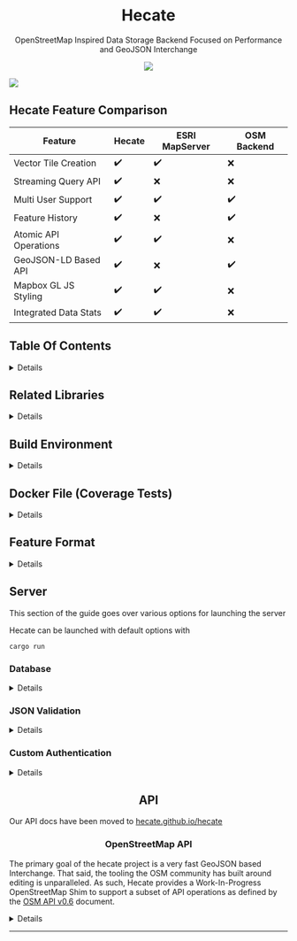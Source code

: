 <h1 align='center'>Hecate</h1>

<p align=center>OpenStreetMap Inspired Data Storage Backend Focused on Performance and GeoJSON Interchange</p>

<p align="center">
  <a href="https://crates.io/crates/hecate"><img src="https://img.shields.io/crates/v/hecate.svg"/></a>
</p>

<img src="https://i.imgur.com/xLjiTqL.jpg"/>

## Hecate Feature Comparison

| Feature               | Hecate             | ESRI MapServer     | OSM Backend        |
| --------------------- | ------------------ | ------------------ | ------------------ |
| Vector Tile Creation  | :heavy_check_mark: | :heavy_check_mark: | :x:                |
| Streaming Query API   | :heavy_check_mark: | :x:                | :x:                |
| Multi User Support    | :heavy_check_mark: | :heavy_check_mark: | :heavy_check_mark: |
| Feature History       | :heavy_check_mark: | :x:                | :heavy_check_mark: |
| Atomic API Operations | :heavy_check_mark: | :heavy_check_mark: | :x:                |
| GeoJSON-LD Based API  | :heavy_check_mark: | :x:                | :heavy_check_mark: |
| Mapbox GL JS Styling  | :heavy_check_mark: | :heavy_check_mark: | :x:                |
| Integrated Data Stats | :heavy_check_mark: | :heavy_check_mark: | :x:                |

## Table Of Contents

<details>

1. [Brief](#brief)
1. [Why Use Hecate](#why-use-hecate)
2. [Table of Contents](#table-of-contents)
3. [Related Libraries](#related-libraries)
4. [Build Environment](#build-environment)
5. [Docker File](#docker-file-coverage-tests)
6. [Feature Format](#feature-format)
7. [Server](#server)
    - [Database Connection](#database)
    - [JSON Validation](#json-validation)
    - [Custom Authentication](#custom-authentication)
8. [API](#api)

</details>

## Related Libraries

<details>

- [HecateJS](https://github.com/mapbox/HecateJS) Javascript Library & CLI Tool for interacting with the Hecate API
- [Hecate-Example](https://github.com/ingalls/hecate-example) Script for importing some fake data for testing

Built something cool that uses the Hecate API? Let us know!

</details>

## Build Environment

<details>

- Start by installing Rust from [rust-lang.org](https://www.rust-lang.org/en-US/), this will install the current stable version

```bash
curl https://sh.rustup.rs -sSf | sh
```

- Hecate is designed to run on the latest stable version of Rust, but has been thoroughly tested with `1.40.0`. This will install `1.40.0`

```bash
curl https://sh.rustup.rs -sSf | sh -s --  --default-toolchain 1.40.0
```

- Source your `bashrc/bash_profile` to update your `PATH` variable

```bash
source ~/.bashrc        # Most Linux Distros, some OSX
source ~/.bash_profile  # Most OSX, some Linux Distros
```

- Download and compile the project and all of it's libraries

```bash
cargo build
```

- Ensure you have database dependencies
  [PostgreSQL](https://www.postgresql.org/) and [PostGIS](https://postgis.net/)
  installed. PostgreSQL 11 or newer and PostGIS 2.5 or newer are required,
  because of support for libprotobuf and MapBox Vector Tiles. On OSX
  [Postgres.app](https://postgresapp.com/) is a good option.


- Create the `hecate` database using the provided schema file. These
  instructions assume you have set up a role `postgres` with sufficient
  privileges. 

```bash
echo "CREATE DATABASE hecate;" | psql -U postgres

psql -U postgres -f hecate/src/schema.sql hecate
```

- This step will also create a database role called `hecate` and `hecate_read`. 


- If the database connection fails due to authentication, here are some tips:
  Your `pg_hba.conf` file may not be set up to trust local connections. Your
  pb_hba file location can be found using `echo "show hba_file;" | psql -U
  postgres`. Replace the file with the following:

```
local all postgres trust
local all all trust
host all all 127.0.0.1/32 trust
host all all ::1/128 trust
host replication postgres samenet trust
```

- [Install Node/Npm](https://nodejs.org/en/) for building the frontend code

- [Install Yarn](https://yarnpkg.com/lang/en/docs/install/) for installing
  frontend dependencies

- Install frontend dependencies

```
yarn --cwd hecate_ui install
```

- Build frontend UI

```
yarn --cwd hecate_ui build
```

Note: if actively working on developing the UI, a live reloading server
can be started via:

```
yarn --cwd hecate_ui dev
```

- Start the server

```bash
cargo run
```

- Test it is working. The HTTP healthcheck URL `/` should respond with "Hello
  World!".

```bash
curl localhost:8000
```

You will now have an empty database which can be populated with your own data/user accounts.

If you want to populate the database with sample data for testing, [ingalls/hecate-example](https://github.com/ingalls/hecate-example)
has a selection of scripts to populate the database with test data.

</details>

## Docker File (Coverage Tests)

<details>

The Docker file is designed to give the user a testing environment to easily run rust tests.

Install docker and then run

```
docker build .

docker run {{HASH FROM ABOVE}}
```

</details>

## Feature Format

<details>

Hecate is designed as a GeoJSON first interchange and uses [standard GeoJSON](http://geojson.org/) with a couple additions
and exceptions as outlined below.

*Supported Geometry Types*
- `Point`
- `MultiPoint`
- `LineString`
- `MultiLineString`
- `Polygon`
- `MultiPolygon`

*Unsupported Geometry Types*
- `GeometryCollection`

### Additional Members

The following table outlines top-level members used by hecate to handle feature creation/modification/deletion.

Key/Value pairs in the `.properties` of a given feature are _never_ directly used by the server and are simply
passed through to the storage backend. This prevents potential conflicts between user properties and required
server members.

| Member    | Notes |
| :-------: | ----- |
| `id`      | The unique integer `id` of a given feature. Note that all features get a unique id accross GeoJSON Geometry Type |
| `version` | The version of a given feature, starts at `1` for a newly created feature |
| `action`  | Only used for uploads, the desired action to be performed. One of `create`, `modify`, `delete`, or `restore` |
| `key`     | `Optional` A String containing a value that hecate will ensure remains unique across all features. Can be a natural id (wikidata id, PID, etc), computed property hash, geometry hash etc. The specifics are left up to the client. Should an attempt at importing a Feature with a differing `id` but identical `key` be made, the feature with will be rejected, ensuring the uniqueness of the `key` values. By default this value will be `NULL`. Duplicate `NULL` values are allowed.
| `force`   | `Optional` Boolean allowing a user to override version locking and force UPSERT a feature. Disabled by default |

### Examples

#### Downloaded Features

```JSON
{
    "id": 123,
    "key": "Q1234",
    "version": 2,
    "type": "Feature",
    "properties": {
        "shop": true,
        "name": "If Pigs Could Fly"
    },
    "geometry": {
        "type": "Point",
        "coordinates": [0,0]
    }
}
```

Downloaded Features will return the integer `id` of the feature, the current `version` and the user supplied `properties` and `geojson`.
`action` is not applicable for downloaded features, it is only used on upload.

#### Create Features

```JSON
{
    "action": "create",
    "key": "11-22-33-44-1234",
    "type": "Feature",
    "properties": {
        "shop": true,
        "name": "If Pigs Could Fly"
    },
    "geometry": {
        "type": "Point",
        "coordinates": [0,0]
    }
}
```

A features being uploaded for creation must have the `action: create` property. Since an `id` and `version` have not yet been
assigned they must be omitted. Should an `id` be included it will be ignored. Adding a `version` property will throw an error.

Optionally create actions can use the `force: true` option to perform an `UPSERT` like option. In this mode the uploader must
specify the `key` value. Hecate will then `INSERT` the feature if the `key` value is new, if the `key` is already existing, the
existing feature will be overwritten with the forced feature. Note that this mode ignores version checks and is therefore unsafe.

Force Prerequisites
- Disabled by default, must be explicitly enabled via [Custom Authentication](#custom-authentication)
- Can only be performed on a feature with `action: create`
- Must specify a valid `key`

#### Modify Features

```JSON
{
    "id": 123,
    "key": "Fn4aAsJ30",
    "version": 1,
    "action": "modify",
    "type": "Feature",
    "properties": {
        "shop": true,
        "name": "If Pigs Could Fly"
    },
    "geometry": {
        "type": "Point",
        "coordinates": [0,0]
    }
}
```

A feature being uploaded for modification must have the `action: modify` as well as the `id` and `version` property. The `id` is the integer id of the feature to modify and the `version` property is the
current version of the feature as stored by the server. If the version uploaded does not match the version that the server has stored, the modify will fail. This prevents consecutive edits from conflicting.

Note that the modify operation is _not a delta operation_ and the full feature with the complete Geometry & All Properties must be included with each modify.

Also note that since the `id` pool is shared accross geometry types, an id is allowed to change it's geometry type. eg. If `id: 1` is a `Point` and then a subsequent `action: modify` with a `Polygon` geometry is performed, `id: 1` is allowed to switch to the new `Polygon` type.

#### Delete Features

```JSON
{
    "id": 123,
    "version": 1,
    "action": "delete",
    "type": "Feature",
    "properties": null,
    "geometry": null
}
```

A feature being uploaded for deletion must have the `action: delete` as well as the `id` and `version` property. See _Modify Features_ above for an explanation of those properties.

Note the `properties` and `geometry` attributes must still be included. They can be set to `null` or be their previous value. They will be ignored.

#### Restore Features

```JSON
{
    "id": 123,
    "version": 2,
    "key": "new-optional-key",
    "action": "restore",
    "type": "Feature",
    "properties": {
        "test": true,
        "random_array": [1, 2, 3]
    },
    "geometry": {
        "type": "Point",
        "coordinates": [ 12.34, 56.78 ]
    }
}
```

A feature being uploaded for restoration must have the `action: restore` as well as the `id` and `version` properties. A `restore` action is just a `modify` on a deleted feature.

Restore places the new given geometry/properties at the id specified. It does not automatically roll back the feature to it's state before deletion, if this is desired, one
must use the Feature History API to get the state before deletion and then perform the `restore` action.

Note: Restore will throw an error if an feature still exists.

</details>

## Server

This section of the guide goes over various options for launching the server

Hecate can be launched with default options with

```
cargo run
```

### Database

<details>

#### Main Connection

By default hecate will attempt to connect to `hecate@localhost:5432/hecate` for read/write
operations and simultaneously connect to `hecate_read@localhost:5432/hecate` for
sandboxed read only operations.

Note that only postgres w/ postgis enabled is supported.

This database should be created prior to launching hecate. For instructions on setting up the database
see the [Build Environment](#build-environment) section of this doc.

A custom database name, postgres user or port can be specified using the database flag.

*Example*

```bash
cargo run -- --database "<USER>:<PASSWORD>@<HOST>/<DATABASE>"

cargo run -- --database "<USER>@<HOST>/<DATABASE>"
```

#### Sandbox Connection

A second read-only account should also be created with permissions to SELECT from the
`geo` & `deltas` table. This endpoint will only be used for the `query` endpoint, which
allows arbitrary user query execution. A sample implementation can be found in the `schema.sql` document

Note: It is up to the DB Admin to ensure the permissions are limited in scope for this user. Hecate will
expose access to this user via the query endpoint.

If multiple instances of `database_sandbox` are present, hecate will load balance accross the multiple read instances.

```bash
cargo run -- --database_sandbox "<USER>:<PASSWORD>@<HOST>/<DATABASE>"

cargo run -- --database_sandbox "<USER>@<HOST>/<DATABASE>"

cargo run -- --database_sandbox "<USER>@<HOST>/<DATABASE>" --database_sandbox "<USER>@<HOST>/<DATABASE>"
```

#### Replica Connection [optional]

Finally, optionally multiple `--database_replica` conncetions can be specified which hecate
will use to load balance read traffic accross, alleviating capacity on the master db for write operations.

```bash
cargo run -- --database_replica "<USER>:<PASSWORD>@<HOST>/<DATABASE>"

cargo run -- --database_replica "<USER>@<HOST>/<DATABASE>"

cargo run -- --database_replica"<USER>@<HOST>/<DATABASE>" --database_replica "<USER>@<HOST>/<DATABASE>"
```


</details>

### JSON Validation

<details>

By default Hecate will allow any property on a given GeoJSON feature, including nestled arrays, maps, etc.

A custom property validation file can be specified using the schema flag.

*Example*

```bash
cargo run -- --schema <PATH-TO-SCHEMA>.json
```

Note hecate currently supports the JSON Schema draft-04. Once draft-06/07 support lands in
[valico](https://github.com/rustless/valico) we can support newer versions of the spec.

</details>

### Custom Authentication

<details>

By default the Hecate API is most favourable to a crowd-sourced data server. Any users
can access the data/vector tiles, users can create & manage data, and admins
can manage user accounts.

This provides a middle ground for most users but all endpoints are entirely configurable
and can run from a fully open server to fully locked down.

If the default values aren't suitable for what you intend, passing in an authentication
configuration JSON document will override the defaults.

*Example*

```
cargo run -- --auth path/to/auth.json
```

__Contents of auth.json__
```
{
    "endpoints": {
        "server": "public",
        "schema": null,
        "mvt": {
            "get": "user",
            "regen": "admin",
            "meta": null
        },
        "users": {
            "info": "admin",
            "create": "admin",
            "create_session": null
        },

        ....

    }
}
```

It is important to note that if custom authentication is used, _every_ category must be either disabled or have
an option for every sub category within it set. One cannot conditionally override only a subset of of the default options. This is for the security of private
servers, since adding a new API endpoint is a non-breaking change, the server checks that you have specified
a policy for every endpoint or are happy with just the defaults before it will start.

IE:

The below schema is invalid. Each category (schema, user, style) etc. must be specified as disabled or
have a map containing the auth for each subkey.

```
{
    "endpoint": {
        "schema": null
    }
}
```

#### Behavior Types

| Type          | Description |
| ------------- | ----------- |
| `"public"`    | Allow any authenticated or unauthenticated user access |
| `"admin"`     | Allow only users with the `access: 'admin'` property on their user accounts access |
| `"user"`      | Allow any user access to the endpoint |
| `"self"`      | Only the specific user or an admin can edit their own metadata |
| `"disabled"`  | Disable all access to the endpoint |

#### Endpoint Lookup

| Example Endpoint                      | Config Name               | Default       | Supported Behaviors           | Notes |
| ------------------------------------- | ------------------------- | :-----------: | ----------------------------- | :---: |
| `GET /api`                            | `server`                  | `public`      | All                           |       |
| **Server Meta**                       | `meta`                    |               | `null`                        | 2     |
| `GET /api/meta/<key>`                 | `meta::get`               | `public`      | All                           |       |
| `POST /api/meta/<key>`                | `meta::set`               | `admin`       | `user`, `admin`, `disabled`   |       |
| **JSON Schema**                       | `schema`                  |               | `null`                        | 2     |
| `GET /api/schema`                     | `schema::get`             | `public`      | All                           |       |
| **Custom Auth JSON**                  | `auth`                    |               | `null`                        | 2     |
| `GET /api/auth`                       | `auth::get`               | `public`      | All                           |       |
| **Mapbox Vector Tiles**               | `mvt`                     |               | `null`                        | 2     |
| `DELETE /api/tiles`                   | `mvt::delete`             | `admin`       | All                           |       |
| `GET /api/tiles/<z>/<x>/<y>`          | `mvt::get`                | `public`      | All                           |       |
| `GET /api/tiles/<z>/<x>/<y>/regen`    | `mvt::regen`              | `user`        | All                           |       |
| `GET /api/tiles/<z>/<x>/<y>/meta`     | `mvt::meta`               | `public`      | All                           |       |
| **Users**                             | `user`                    |               | `null`                        | 2     |
| `GET /api/users`                      | `user::list`              | `user`        | All                           |       |
| `GET /api/user/info`                  | `user::info`              | `self`        | `self`, `admin`, `disabled`   |       |
| `GET /api/create`                     | `user::create`            | `public`      | All                           |       |
| `GET /api/create/session`             | `user::create_session`    | `self`        | `self`, `admin`, `disabled`   |       |
| **Mapbox GL Styles**                  | `style`                   |               | `null`                        | 2     |
| `POST /api/style`                     | `style::create`           | `self`        | `self`, `admin`, `disabled`   |       |
| `PATCH /api/style`                    | `style::patch`            | `self`        | `self`, `admin`, `disabled`   |       |
| `POST /api/style/<id>/public`         | `style::set_public`       | `self`        | All                           |       |
| `POST /api/style/<id>/private`        | `style::set_private`      | `self`        | `self`, `admin`, `disabled`   |       |
| `DELETE /api/style/<id>`              | `style::delete`           | `self`        | `self`, `admin`, `disabled`   |       |
| `GET /api/style/<id>`                 | `style::get`              | `public`      | All                           | 1     |
| `GET /api/styles`                     | `style::list`             | `public`      | All                           | 1     |
| **Deltas**                            | `delta`                   |               | `null`                        | 2     |
| `GET /api/delta/<id>`                 | `delta::get`              | `public`      | All                           |       |
| `GET /api/deltas`                     | `delta::list`             | `public`      | All                           |       |
| **Webhooks**                          | `webhooks`                |               | `null`                        | 2     |
| `GET /api/webhooks/<id>`              | `webhooks::get`           | `admin`       | All                           |       |
| `POST /api/webhooks/<id>`             | `webhooks::set`           | `admin`       | All                           |       |
| **Data Stats**                        | `stats`                   | `public`      | All                           |       |
| `GET /api/data/stats`                 | `stats::get`              | `public`      | All                           |       |
| **Features**                          | `feature`                 |               | `null`                        | 2     |
| `POST /api/data/feature(s)`           | `feature::create`         | `user`        | `user`, `admin`, `disabled`   |       |
| `GET /api/data/feature/<id>`          | `feature::get`            | `public`      | All                           |       |
| `GET /api/data/feature/<id>/history`  | `feature::history`        | `public`      | All                           |       |
| `POST /api/data/feature(s) w/ `force` | `feature::force`          | `admin`       | `user`, `admin`, `disabled`   |       |
| **Clone**                             | `clone`                   |               | `null`                        | 2     |
| `GET /api/data/clone`                 | `clone::get`              | `user`        | All                           |       |
| `GET /api/data/query`                 | `clone::query`            | `user`        | All                           |       |
| **Bounds**                            | `bounds`                  |               | `null`                        | 2     |
| `GET /api/bounds`                     | `bounds::list`            | `public`      | All                           |       |
| `GET /api/bounds/<id>`                | `bounds::get`             | `public`      | All                           |       |
| `POST /api/bounds/<id>`               | `bounds::create`          | `admin`       | All                           |       |
| `DELETE /api/bounds/<id>`             | `bounds:delete`           | `admin`       | All                           |       |
| **OpenStreetMap Shim**                | `osm`                     |               | `null`                        | 2     |
| `GET /api/0.6/map`                    | `osm::get`                | `public`      | All                           | 3     |
| `PUT /api/0.6/changeset/<id>/upload`  | `osm::create`             | `user`        | `user`, `admin`, `disabled`   | 3     |

*Notes*

1. This only affectes `public` styles. The `private` attribute on a style overrides this. A `private` style can _never_ be seen publicly regardless of this setting.
2. This is a category, the only valid option is `null` this will disable access to the endpoint entirely
3. OSM software expects the authentication on these endpoints to mirror OSM. Setting these to a non-default option is supported but will likely have unpredicable
support when using OSM software. If you are running a private server you should disable OSM support entirely.

</details>

<h2 align='center'>API</h2>

Our API docs have been moved to [hecate.github.io/hecate](https://hecate.github.io/Hecate/)

<h3 align='center'>OpenStreetMap API</h3>

The primary goal of the hecate project is a very fast GeoJSON based Interchange. That said, the tooling the OSM community has built around editing is unparalleled. As such,
Hecate provides a Work-In-Progress OpenStreetMap Shim to support a subset of API operations as defined by the [OSM API v0.6](httpl://wiki.openstreetmap.org/wiki/API_v0.6) document.

<details>

*Important Notes*
- All GeoJSON types can be downloaded via the API and viewed in JOSM
- MultiPoints
    - Are represented using an OSM  `Relation`
    - The type will be `multipoint`
    - The member type will be `point`
- MultiLineStrings
    - Are represented using an OSM `Relation`
    - The type will be `multilinestring`
    - The member will be `line`
- Uploading `Way` & `Relation` types are not currently supported, attempting to upload them may produce undesirable results.

The following incomplete list of endpoints are implemented with some degree of coverage with the OSM API Spec but are likely incomplete/or written with the minimum flexibility required to
support editing from JOSM. See the code for a full list.

#### `GET` `/api/capabilities`
#### `GET` `/api/0.6/capabilities`

Return a static XML document describing the capabilities of the API.

*Example*

```bash
curl -X GET 'http://localhost:8000/api/capabilities'
```

---

#### `GET` `/api/0.6/user/details` *Auth Required*

Returns a static XML document describing the number of unread messages that a user has. Every n minutes JOSM checks
this and displays in the interface if there is a new message, to cut down on errors it simply returns a 0 message response.

*Example*

```bash
curl -X GET 'http://localhost:8000/api/0.6/user/details'
```

---

#### `PUT` `/api/0.6/changeset/create` *Auth Required*

Create a new changeset and set the meta information, returning the opened id.

*Example*

```bash
curl \
    -X PUT \
    -d '<osm><changeset><tag k="comment" v="Just adding some streetnames"/></changeset></osm>' \
    'http://localhost:8000/api/0.6/changeset/create
```

---

#### `GET` `/api/0.6/changeset/<changeset_id>/upload` *Auth Required*

Upload osm xml data to a given changeset

*Example*

```bash
curl \
    -X POST \
    -d '<diffResult version="0.6">NODE/WAY/RELATIONS here</diffResult>' \
    'http://localhost:8000/api/0.6/changeset/1/upload'
```

---

#### `PUT` `/api/0.6/changeset/<changeset_id>/close` *Auth Required*

Close a given changeset, preventing further modification to it

*Example*

```bash
curl -X PUT 'http://localhost:8000/api/0.6/changeset/1/close'
```

</details>

---
